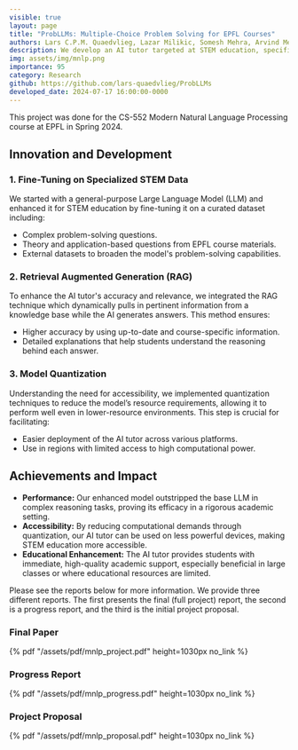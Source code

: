 ```yaml
---
visible: true
layout: page
title: "ProbLLMs: Multiple-Choice Problem Solving for EPFL Courses"
authors: Lars C.P.M. Quaedvlieg, Lazar Milikic, Somesh Mehra, Arvind Menon
description: We develop an AI tutor targeted at STEM education, specifically for multiple-choice question answering related to EPFL courses. Using a general- purpose LLM as a base, we fine-tune a model with enhanced capabilities for complex reasoning tasks related to STEM education.
img: assets/img/mnlp.png
importance: 95
category: Research
github: https://github.com/lars-quaedvlieg/ProbLLMs
developed_date: 2024-07-17 16:00:00-0000
---
```


This project was done for the CS-552 Modern Natural Language Processing course at EPFL in Spring 2024.

## Innovation and Development

### 1. Fine-Tuning on Specialized STEM Data

We started with a general-purpose Large Language Model (LLM) and enhanced it for STEM education by fine-tuning it on 
a curated dataset including:
- Complex problem-solving questions.
- Theory and application-based questions from EPFL course materials.
- External datasets to broaden the model's problem-solving capabilities.

### 2. Retrieval Augmented Generation (RAG)

To enhance the AI tutor's accuracy and relevance, we integrated the RAG technique which dynamically pulls in pertinent 
information from a knowledge base while the AI generates answers. This method ensures:
- Higher accuracy by using up-to-date and course-specific information.
- Detailed explanations that help students understand the reasoning behind each answer.

### 3. Model Quantization

Understanding the need for accessibility, we implemented quantization techniques to reduce the model’s resource 
requirements, allowing it to perform well even in lower-resource environments. This step is crucial for facilitating:
- Easier deployment of the AI tutor across various platforms.
- Use in regions with limited access to high computational power.

## Achievements and Impact

- **Performance:** Our enhanced model outstripped the base LLM in complex reasoning tasks, proving its efficacy in a rigorous academic setting.
- **Accessibility:** By reducing computational demands through quantization, our AI tutor can be used on less powerful devices, making STEM education more accessible.
- **Educational Enhancement:** The AI tutor provides students with immediate, high-quality academic support, especially beneficial in large classes or where educational resources are limited.

Please see the reports below for more information. We provide three different reports. The first presents the final (full project) report,
the second is a progress report, and the third is the initial project proposal.

### Final Paper

{% pdf "/assets/pdf/mnlp_project.pdf" height=1030px no_link %}

### Progress Report

{% pdf "/assets/pdf/mnlp_progress.pdf" height=1030px no_link %}

### Project Proposal

{% pdf "/assets/pdf/mnlp_proposal.pdf" height=1030px no_link %}
